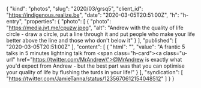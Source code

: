 {
  "kind": "photos",
  "slug": "2020/03/grsq5",
  "client_id": "https://indigenous.realize.be",
  "date": "2020-03-05T20:51:00Z",
  "h": "h-entry",
  "properties": {
    "photo": [
      {
        "photo": "https://media.jvt.me/cpuzw.jpeg",
        "alt": "Andrew with the quality of life circle - draw a circle, put a line through it and put people who make your life better above the line and those who don't below it"
      }
    ],
    "published": [
      "2020-03-05T20:51:00Z"
    ],
    "content": [
      {
        "html": "",
        "value": "A frantic 5 talks in 5 minutes lightning talk from <span class=\"h-card\"><a class=\"u-url\" href=\"https://twitter.com/MrAndrew\">@MrAndrew</a></span> is exactly what you'd expect from Andrew - but the best part was that you can optimise your quality of life by flushing the turds in your life!"
      }
    ],
    "syndication": [
      "https://twitter.com/JamieTanna/status/1235670612154048512"
    ]
  }
}
